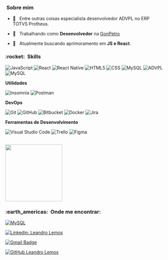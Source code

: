 
<h3> &nbsp;Sobre mim </h3> 
  

- 🤖 &nbsp; Entre outras coisas especialista desenvolvedor ADVPL no ERP TOTVS Protheus.  

- 💼 &nbsp; Trabalhando como **Desenvolvedor** na <a  href="http://gonpetro.com.br">GonPetro</a>  

- 🌱 &nbsp; Atualmente buscando aprimoramento em **JS e React**.
  

<h3> :rocket: &nbsp;Skills </h3>
  

![JavaScript](https://img.shields.io/badge/-JavaScript-333333?style=flat&logo=javascript)
![React](https://img.shields.io/badge/-React-333333?style=flat&logo=react)
![React Native](https://img.shields.io/badge/-React%20Native-333333?style=flat&logo=react)
![HTML5](https://img.shields.io/badge/-HTML5-333333?style=flat&logo=HTML5)
![CSS](https://img.shields.io/badge/-CSS-333333?style=flat&logo=CSS3&logoColor=1572B6)
![MySQL](https://img.shields.io/badge/-MySQL-333333?style=flat&logo=mysql)
![ADVPL](https://img.shields.io/badge/totvs-advpl-blue)
![MySQL](https://img.shields.io/badge/-MSSQL-333333?style=flat&logo=microsoft)   

**Utilidades**
  
![Insomnia](https://img.shields.io/badge/-Insomnia-333333?style=flat&logo=insomnia)
![Postman](https://img.shields.io/badge/-Postman-333333?style=flat&logo=postman)

**DevOps**
  

![Git](https://img.shields.io/badge/-Git-333333?style=flat&logo=git)
![GitHub](https://img.shields.io/badge/-GitHub-333333?style=flat&logo=github)
![Bitbucket](https://img.shields.io/badge/-Bitbucket-333333?style=flat&logo=bitbucket)
![Docker](https://img.shields.io/badge/-Docker-333333?style=flat&logo=docker)
![Jira](https://img.shields.io/badge/-Jira-333333?style=flat&logo=jira&logoColor=007ACC)

**Ferramentas de Desenvolvimento**

![Visual Studio Code](https://img.shields.io/badge/-Visual%20Studio%20Code-333333?style=flat&logo=visual-studio-code&logoColor=007ACC)
![Trello](https://img.shields.io/badge/-Trello-333333?style=flat&logo=trello&logoColor=007ACC)
![Figma](https://img.shields.io/badge/-Figma-333333?style=flat&logo=figma&logoColor=007ACC)

<br/>

<a  href="https://github.com/lemossleandro">
<img  height="180em"  src="https://github-readme-stats.vercel.app/api?username=lemossleandro&count_private=true&theme=dracula&show_icons=true" />
</a>

<br/>

<h3> :earth_americas: &nbsp;Onde me encontrar: </h3>

[![MySQL](https://img.shields.io/badge/-ErpLabs-orange?style=flat-square&logo=&logoColor=white&link=https://www.erplabs.com.br) ](https://www.erplabs.com.br)

[![Linkedin: Leandro Lemos](https://img.shields.io/badge/-leandrolemoss-blue?style=flat-square&logo=Linkedin&logoColor=white&link=https://www.linkedin.com/in/leandrolemoss/)](https://www.linkedin.com/in/leandrolemoss/)


[![Gmail Badge](https://img.shields.io/badge/-lemossleandro@gmail.com-006bed?style=flat-square&logo=Gmail&logoColor=white&link=mailto:lemossleandro@gmail.com)](mailto:lemossleandro@gmail.com)
  
[![GitHub Leandro Lemos]( https://img.shields.io/github/followers/lemossleandro?label=follow&style=social)](https://www.linkedin.com/in/leandrolemoss/)
